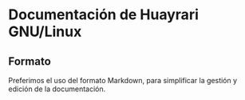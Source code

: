 # Documentación de Huayrari GNU/Linux

## Formato

Preferimos el uso del formato Markdown, para simplificar la gestión y edición de la documentación.


